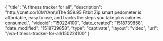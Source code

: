 {
    "title": "A fitness tracker for all",
    "description": "http:\/\/cnet.co\/10MYAre\nThe $59.95 Fitbit Zip smart pedometer is affordable, easy to use, and tracks the steps you take plus calories consumed.",
    "videoid": "150224100",
    "date_created": "1518739858",
    "date_modified": "1518739858",
    "type": "captivate",
    "layout": "video",
    "url": "\/v\/a-fitness-tracker-for-all\/150224100"
}